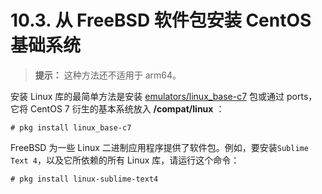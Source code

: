 # 10.3. 从 FreeBSD 软件包安装 CentOS 基础系统


> **提示：** 
> 这种方法还不适用于 arm64。

安装 Linux 库的最简单方法是安装 [emulators/linux_base-c7](https://cgit.freebsd.org/ports/tree/emulators/linux_base-c7/pkg-descr) 包或通过 ports，它将 CentOS 7 衍生的基本系统放入 **/compat/linux** ：

```
# pkg install linux_base-c7
```

FreeBSD 为一些 Linux 二进制应用程序提供了软件包。例如，要安装`Sublime Text 4`，以及它所依赖的所有 Linux 库，请运行这个命令：

```
# pkg install linux-sublime-text4
```
